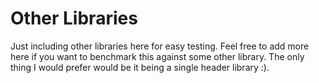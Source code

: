 # Other Libraries

Just including other libraries here for easy testing.  Feel free to add more here if you want to benchmark this against some other library.  The only thing I would prefer would be it being a single header library :).
